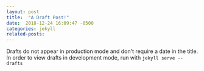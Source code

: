 ```yaml
---
layout: post
title:  "A Draft Post!"
date:  2018-12-24 16:09:47 -0500
categories: jekyll
related-posts:
---
```


Drafts do not appear in production mode and don't require a date in the title.
In order to view drafts in development mode, run with `jekyll serve --drafts`

